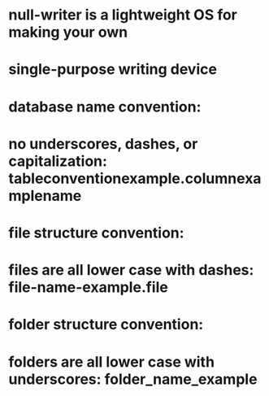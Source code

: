 # null-writer is a lightweight OS for making your own
# single-purpose writing device 


# database name convention:
# no underscores, dashes, or capitalization: tableconventionexample.columnexamplename

# file structure convention:
# files are all lower case with dashes: file-name-example.file

# folder structure convention:
# folders are all lower case with underscores: folder_name_example

